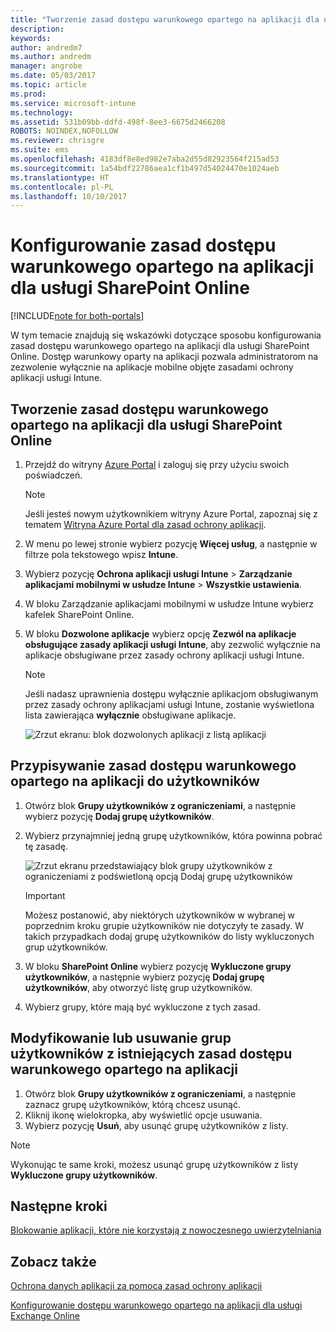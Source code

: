 ```yaml
---
title: "Tworzenie zasad dostępu warunkowego opartego na aplikacji dla usługi SharePoint Online"
description: 
keywords: 
author: andredm7
ms.author: andredm
manager: angrobe
ms.date: 05/03/2017
ms.topic: article
ms.prod: 
ms.service: microsoft-intune
ms.technology: 
ms.assetid: 531b09bb-ddfd-498f-8ee3-6675d2466208
ROBOTS: NOINDEX,NOFOLLOW
ms.reviewer: chrisgre
ms.suite: ems
ms.openlocfilehash: 4183df8e8ed982e7aba2d55d82923564f215ad53
ms.sourcegitcommit: 1a54bdf22786aea1cf1b497d54024470e1024aeb
ms.translationtype: HT
ms.contentlocale: pl-PL
ms.lasthandoff: 10/10/2017
---
```

# <a name="set-up-app-based-conditional-access-ca-policies-for-sharepoint-online"></a>Konfigurowanie zasad dostępu warunkowego opartego na aplikacji dla usługi SharePoint Online

[!INCLUDE[note for both-portals](../includes/note-for-both-portals.md)]

W tym temacie znajdują się wskazówki dotyczące sposobu konfigurowania zasad dostępu warunkowego opartego na aplikacji dla usługi SharePoint Online. Dostęp warunkowy oparty na aplikacji pozwala administratorom na zezwolenie wyłącznie na aplikacje mobilne objęte zasadami ochrony aplikacji usługi Intune.

## <a name="to-create-the-app-based-ca-policy-for-sharepoint-online"></a>Tworzenie zasad dostępu warunkowego opartego na aplikacji dla usługi SharePoint Online

1. Przejdź do witryny [Azure Portal](https://portal.azure.com) i zaloguj się przy użyciu swoich poświadczeń.

    > [!NOTE]
    > Jeśli jesteś nowym użytkownikiem witryny Azure Portal, zapoznaj się z tematem [Witryna Azure Portal dla zasad ochrony aplikacji](azure-portal-for-microsoft-intune-mam-policies.md).

2. W menu po lewej stronie wybierz pozycję **Więcej usług**, a następnie w filtrze pola tekstowego wpisz **Intune**.

3. Wybierz pozycję **Ochrona aplikacji usługi Intune** > **Zarządzanie aplikacjami mobilnymi w usłudze Intune** > **Wszystkie ustawienia**.

4. W bloku Zarządzanie aplikacjami mobilnymi w usłudze Intune wybierz kafelek SharePoint Online.

5. W bloku **Dozwolone aplikacje** wybierz opcję **Zezwól na aplikacje obsługujące zasady aplikacji usługi Intune**, aby zezwolić wyłącznie na aplikacje obsługiwane przez zasady ochrony aplikacji usługi Intune.

    > [!NOTE] 
    > Jeśli nadasz uprawnienia dostępu wyłącznie aplikacjom obsługiwanym przez zasady ochrony aplikacjami usługi Intune, zostanie wyświetlona lista zawierająca **wyłącznie** obsługiwane aplikacje.

    ![Zrzut ekranu: blok dozwolonych aplikacji z listą aplikacji](../media/mam-ca-spo-allowed-apps.png)

## <a name="to-assign-app-based-ca-policies-to-your-users"></a>Przypisywanie zasad dostępu warunkowego opartego na aplikacji do użytkowników

1. Otwórz blok **Grupy użytkowników z ograniczeniami**, a następnie wybierz pozycję **Dodaj grupę użytkowników**.

2. Wybierz przynajmniej jedną grupę użytkowników, która powinna pobrać tę zasadę.

    ![Zrzut ekranu przedstawiający blok grupy użytkowników z ograniczeniami z podświetloną opcją Dodaj grupę użytkowników](../media/mam-ca-spo-restricted-groups.png)

    > [!IMPORTANT] 
    > Możesz postanowić, aby niektórych użytkowników w wybranej w poprzednim kroku grupie użytkowników nie dotyczyły te zasady. W takich przypadkach dodaj grupę użytkowników do listy wykluczonych grup użytkowników. 

3. W bloku **SharePoint Online** wybierz pozycję **Wykluczone grupy użytkowników**, a następnie wybierz pozycję **Dodaj grupę użytkowników**, aby otworzyć listę grup użytkowników.

4. Wybierz grupy, które mają być wykluczone z tych zasad.  

## <a name="to-modify-or-delete-user-groups-from-an-existing-app-based-ca-policy"></a>Modyfikowanie lub usuwanie grup użytkowników z istniejących zasad dostępu warunkowego opartego na aplikacji

1. Otwórz blok **Grupy użytkowników z ograniczeniami**, a następnie zaznacz grupę użytkowników, którą chcesz usunąć.
2. Kliknij ikonę wielokropka, aby wyświetlić opcje usuwania.
3. Wybierz pozycję **Usuń**, aby usunąć grupę użytkowników z listy.

> [!NOTE] 
> Wykonując te same kroki, możesz usunąć grupę użytkowników z listy **Wykluczone grupy użytkowników**.

## <a name="next-steps"></a>Następne kroki

[Blokowanie aplikacji, które nie korzystają z nowoczesnego uwierzytelniania](block-apps-with-no-modern-authentication.md)

## <a name="see-also"></a>Zobacz także

[Ochrona danych aplikacji za pomocą zasad ochrony aplikacji](protect-app-data-using-mobile-app-management-policies-with-microsoft-intune.md)

[Konfigurowanie dostępu warunkowego opartego na aplikacji dla usługi Exchange Online](mam-ca-for-exchange-online.md)
